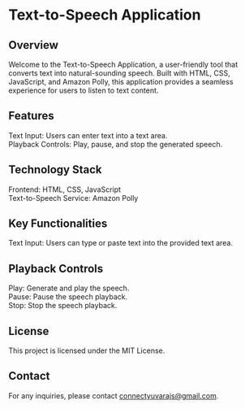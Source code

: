 # Text-to-Speech Application

## Overview
Welcome to the Text-to-Speech Application, a user-friendly tool that converts text into natural-sounding speech. Built with HTML, CSS, JavaScript, and Amazon Polly, this application provides a seamless experience for users to listen to text content.

## Features
Text Input: Users can enter text into a text area.<br>
Playback Controls: Play, pause, and stop the generated speech.

## Technology Stack
Frontend: HTML, CSS, JavaScript<br>
Text-to-Speech Service: Amazon Polly

## Key Functionalities
Text Input: Users can type or paste text into the provided text area.

## Playback Controls
Play: Generate and play the speech.<br>
Pause: Pause the speech playback.<br>
Stop: Stop the speech playback.

## License
This project is licensed under the MIT License.

## Contact
For any inquiries, please contact connectyuvarajs@gmail.com.
